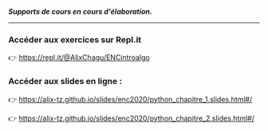 ***Supports de cours en cours d'élaboration.***

---

### Accéder aux exercices sur Repl.it 
👉 https://repl.it/@AlixChagu/ENCintroalgo

### Accéder aux slides en ligne : 

👉 https://alix-tz.github.io/slides/enc2020/python_chapitre_1.slides.html#/

👉 https://alix-tz.github.io/slides/enc2020/python_chapitre_2.slides.html#/
